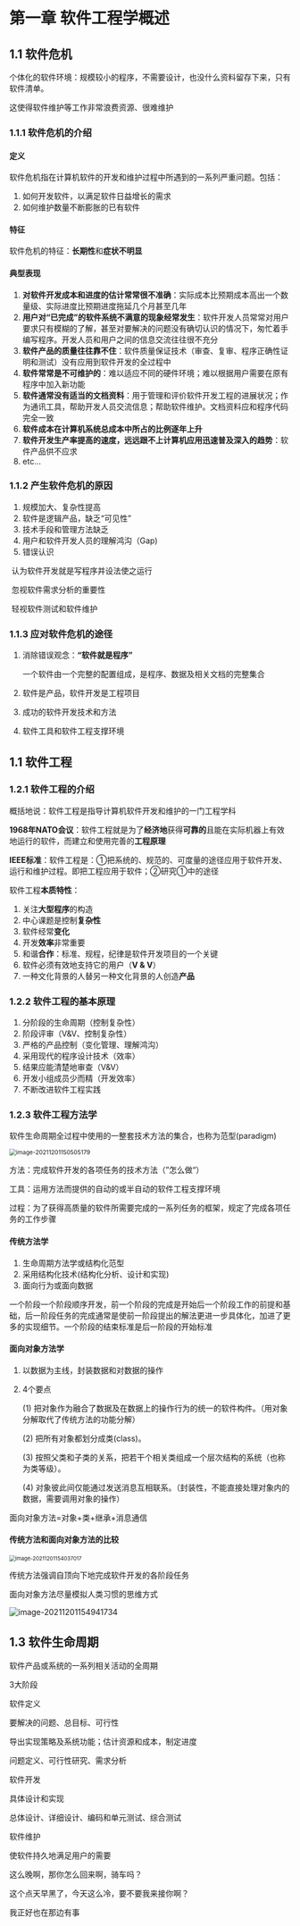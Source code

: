 # 第一章 软件工程学概述

## 1.1 软件危机

个体化的软件环境：规模较小的程序，不需要设计，也没什么资料留存下来，只有软件清单。

这使得软件维护等工作非常浪费资源、很难维护

### 1.1.1 软件危机的介绍

#### 定义

软件危机指在计算机软件的开发和维护过程中所遇到的一系列严重问题。包括：

1. 如何开发软件，以满足软件日益增长的需求
2. 如何维护数量不断膨胀的已有软件

#### 特征

软件危机的特征：**长期性**和**症状不明显**

#### 典型表现

1. **对软件开发成本和进度的估计常常很不准确**：实际成本比预期成本高出一个数量级、实际进度比预期进度拖延几个月甚至几年
2. **用户对“已完成”的软件系统不满意的现象经常发生**：软件开发人员常常对用户要求只有模糊的了解，甚至对要解决的问题没有确切认识的情况下，匆忙着手编写程序。开发人员和用户之间的信息交流往往很不充分
3. **软件产品的质量往往靠不住**：软件质量保证技术（审查、复审、程序正确性证明和测试）没有应用到软件开发的全过程中
4. **软件常常是不可维护的**：难以适应不同的硬件环境；难以根据用户需要在原有程序中加入新功能
5. **软件通常没有适当的文档资料**：用于管理和评价软件开发工程的进展状况；作为通讯工具，帮助开发人员交流信息；帮助软件维护。文档资料应和程序代码完全一致
6. **软件成本在计算机系统总成本中所占的比例逐年上升**
7. **软件开发生产率提高的速度，远远跟不上计算机应用迅速普及深入的趋势**：软件产品供不应求
8. etc...

### 1.1.2 产生软件危机的原因

1. 规模加大、复杂性提高
2. 软件是逻辑产品，缺乏“可见性”
3. 技术手段和管理方法缺乏
4. 用户和软件开发人员的理解鸿沟（Gap)
5. 错误认识

​		认为软件开发就是写程序并设法使之运行

​		忽视软件需求分析的重要性

​		轻视软件测试和软件维护

### 1.1.3 应对软件危机的途径

1. 消除错误观念：**“软件就是程序”**

   一个软件由一个完整的配置组成，是程序、数据及相关文档的完整集合

2. 软件是产品，软件开发是工程项目

3. 成功的软件开发技术和方法

4. 软件工具和软件工程支撑环境

## 1.1 软件工程

### 1.2.1 软件工程的介绍

概括地说：软件工程是指导计算机软件开发和维护的一门工程学科

**1968年NATO会议**：软件工程就是为了**经济地**获得**可靠的**且能在实际机器上有效地运行的软件，而建立和使用完善的**工程原理**

**IEEE标准**：软件工程是：①把系统的、规范的、可度量的途径应用于软件开发、运行和维护过程。即把工程应用于软件；②研究①中的途径

软件工程**本质特性**：

1. 关注**大型程序**的构造
2. 中心课题是控制**复杂性**
3. 软件经常**变化**
4. 开发**效率**非常重要
5. 和谐**合作**：标准、规程，纪律是软件开发项目的一个关键
6. 软件必须有效地支持它的用户（**V & V**）
7. 一种文化背景的人替另一种文化背景的人创造**产品**

### 1.2.2 软件工程的基本原理

1. 分阶段的生命周期（控制复杂性）
2. 阶段评审（V&V、控制复杂性）
3. 严格的产品控制（变化管理、理解鸿沟）
4. 采用现代的程序设计技术（效率）
5. 结果应能清楚地审查（V&V）
6. 开发小组成员少而精（开发效率）
7. 不断改进软件工程实践

### 1.2.3 软件工程方法学

软件生命周期全过程中使用的一整套技术方法的集合，也称为范型(paradigm)

<img src="软件工程.assets/image-20211201150505179.png" alt="image-20211201150505179" style="zoom:75%;" />

方法：完成软件开发的各项任务的技术方法（”怎么做“）

工具：运用方法而提供的自动的或半自动的软件工程支撑环境

过程：为了获得高质量的软件所需要完成的一系列任务的框架，规定了完成各项任务的工作步骤

#### 传统方法学

1. 生命周期方法学或结构化范型
2. 采用结构化技术(结构化分析、设计和实现)
3. 面向行为或面向数据

一个阶段一个阶段顺序开发，前一个阶段的完成是开始后一个阶段工作的前提和基础，后一阶段任务的完成通常是使前一阶段提出的解法更进一步具体化，加进了更多的实现细节。一个阶段的结束标准是后一阶段的开始标准

#### 面向对象方法学

1. 以数据为主线，封装数据和对数据的操作

2. 4个要点

   (1) 把对象作为融合了数据及在数据上的操作行为的统一的软件构件。（用对象分解取代了传统方法的功能分解）

   (2) 把所有对象都划分成类(class)。

   (3) 按照父类和子类的关系，把若干个相关类组成一个层次结构的系统（也称为类等级）。

   (4) 对象彼此间仅能通过发送消息互相联系。（封装性，不能直接处理对象内的数据，需要调用对象的操作）

面向对象方法=对象+类+继承+消息通信

#### 传统方法和面向对象方法的比较

<img src="软件工程.assets/image-20211201154037017.png" alt="image-20211201154037017" style="zoom:67%;" />

传统方法强调自顶向下地完成软件开发的各阶段任务

面向对象方法尽量模拟人类习惯的思维方式

![image-20211201154941734](软件工程.assets/image-20211201154941734.png)

## 1.3 软件生命周期

软件产品或系统的一系列相关活动的全周期

3大阶段

软件定义

要解决的问题、总目标、可行性

导出实现策略及系统功能；估计资源和成本，制定进度

问题定义、可行性研究、需求分析

软件开发

具体设计和实现

总体设计、详细设计、编码和单元测试、综合测试

软件维护

使软件持久地满足用户的需要

这么晚啊，那你怎么回来啊，骑车吗？

这个点天早黑了，今天这么冷，要不要我来接你啊？

我正好也在那边有事

